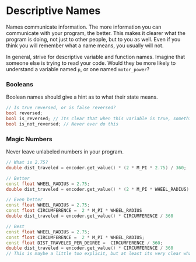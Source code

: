 # Descriptive Names
Names communicate information. The more information you can communicate with your program, the better. This makes it clearer what the program is doing, not just to other people, but to you as well. Even if you think you will remember what a name means, you usually will not.

In general, strive for descriptive variable and function names. Imagine that someone else is trying to read your code. Would they be more likely to understand a variable named ```p```, or one named ```motor_power```? 

### Booleans
Boolean names should give a hint as to what their state means.
```cpp
// Is true reversed, or is false reversed?
bool reversed;
bool is_reversed; // Its clear that when this variable is true, something is reversed. But what?
bool is_not_reversed; // Never ever do this
```


### Magic Numbers
Never leave unlabeled numbers in your program.
```cpp
// What is 2.75?
double dist_traveled = encoder.get_value() * (2 * M_PI * 2.75) / 360;

// Better
const float WHEEL_RADIUS = 2.75;
double dist_traveled = encoder.get_value() * (2 * M_PI * WHEEL_RADIUS) / 360;

// Even better
const float WHEEL_RADIUS = 2.75;
const float CIRCUMFERENCE =  2 * M_PI * WHEEL_RADIUS
double dist_traveled = encoder.get_value() * CIRCUMFERENCE / 360

// Best
const float WHEEL_RADIUS = 2.75;
const float CIRCUMFERENCE =  2 * M_PI * WHEEL_RADIUS;
const float DIST_TRAVELED_PER_DEGREE =  CIRCUMFERENCE / 360;
double dist_traveled = encoder.get_value() * CIRCUMFERENCE / 360
// This is maybe a little too explicit, but at least its very clear what's happening
```